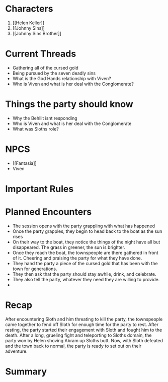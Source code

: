 # Characters
1. [[Helen Keller]]
3. [[Johnny Sins]]
4. [[Johnny Sins Brother]]

# Current Threads
- Gathering all of the cursed gold
- Being pursued by the seven deadly sins
- What is the God Hands relationship with Viven?
- Who is Viven and what is her deal with the Conglomerate?

# Things the party should know
- Why the Behilit isnt responding
- Who is Viven and what is her deal with the Conglomerate
- What was Sloths role?

# NPCS
- [[Fantasia]]
- Viven

# Important Rules

# Planned Encounters
- The session opens with the party grappling with what has happened
- Once the party grapples, they begin to head back to the boat as the sun rises
- On their way to the boat, they notice the things of the night have all but disappeared. The grass in greener, the sun is brighter.
- Once they reach the boat, the townspeople are there gathered in front of it. Cheering and praising the party for what they have done.
- They hand the party a piece of the cursed gold that has been with the town for generations.
- They then ask that the party should stay awhile, drink, and celebrate.
- They also tell the party, whatever they need they are willing to provide.
- 
# Recap
After encountering Sloth and him threating to kill the party, the townspeople came together to fend off Sloth for enough time for the party to rest. After resting, the party started their engagement with Sloth and fought him to the death. After a long, grueling fight and teleporting to Sloths domain, the party won by Helen shoving Abram up Sloths butt. Now, with Sloth defeated and the town back to normal, the party is ready to set out on their adventure. 
# Summary
